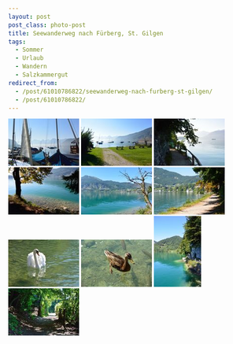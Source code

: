 ```yaml
---
layout: post
post_class: photo-post
title: Seewanderweg nach Fürberg, St. Gilgen
tags:
  - Sommer
  - Urlaub
  - Wandern
  - Salzkammergut
redirect_from:
  - /post/61010786822/seewanderweg-nach-furberg-st-gilgen/
  - /post/61010786822/
---
```

[![](/photos/2013-09-06-01-th.jpg)](/photos/2013-09-06-01-hd.jpg)
[![](/photos/2013-09-06-02-th.jpg)](/photos/2013-09-06-02-hd.jpg)
[![](/photos/2013-09-06-03-th.jpg)](/photos/2013-09-06-03-hd.jpg)
[![](/photos/2013-09-06-04-th.jpg)](/photos/2013-09-06-04-hd.jpg)
[![](/photos/2013-09-06-05-th.jpg)](/photos/2013-09-06-05-hd.jpg)
[![](/photos/2013-09-06-06-th.jpg)](/photos/2013-09-06-06-hd.jpg)
[![](/photos/2013-09-06-07-th.jpg)](/photos/2013-09-06-07-hd.jpg)
[![](/photos/2013-09-06-08-th.jpg)](/photos/2013-09-06-08-hd.jpg)
[![](/photos/2013-09-06-09-th.jpg)](/photos/2013-09-06-09-hd.jpg)
[![](/photos/2013-09-06-10-th.jpg)](/photos/2013-09-06-10-hd.jpg)
